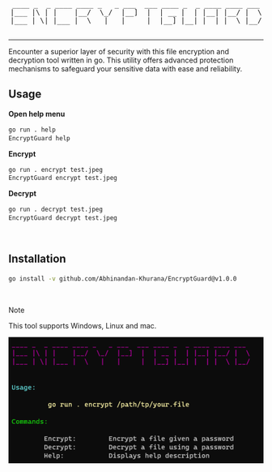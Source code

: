 <pre align="center">
____ _  _ ____ ____ _   _ ___  ___ ____ _  _ ____ ____ ___
|___ |\ | |    |__/  \_/  |__]  |  | __ |  | |__| |__/ |  \
|___ | \| |___ |  \   |   |     |  |__] |__| |  | |  \ |__/

</pre>
<hr>
Encounter a superior layer of security with this file encryption and decryption tool written in go. This utility offers advanced protection mechanisms to safeguard your sensitive data with ease and reliability.

## Usage

<b>Open help menu</b>

```bash
go run . help
EncryptGuard help
```

<b>Encrypt</b>

```bash
go run . encrypt test.jpeg
EncryptGuard encrypt test.jpeg
```

<b>Decrypt</b>

```bash
go run . decrypt test.jpeg
EncryptGuard decrypt test.jpeg
```

<br>

## Installation

```bash
go install -v github.com/Abhinandan-Khurana/EncryptGuard@v1.0.0
```

<br>

> [!NOTE]
> This tool supports Windows, Linux and mac.
> <br>

<img src="./assets/menu.png">
